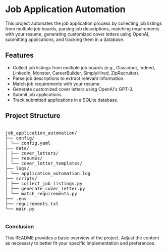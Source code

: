 # Job Application Automation

This project automates the job application process by collecting job listings from multiple job boards, parsing job descriptions, matching requirements with your resume, generating customized cover letters using OpenAI, submitting applications, and tracking them in a database.

## Features

- Collect job listings from multiple job boards (e.g., Glassdoor, Indeed, LinkedIn, Monster, CareerBuilder, SimplyHired, ZipRecruiter).
- Parse job descriptions to extract relevant information.
- Match job requirements with your resume.
- Generate customized cover letters using OpenAI's GPT-3.
- Submit job applications.
- Track submitted applications in a SQLite database.



## Project Structure

<pre> 
job_application_automation/
├── config/
│ └── config.yaml
├── data/
│ ├── cover_letters/
│ ├── resumes/
│ └── cover_letter_templates/
├── logs/
│ └── application_automation.log
├── scripts/
│ ├── collect_job_listings.py
│ ├── generate_cover_letter.py
│ └── match_requirements.py
├── .env
├── requirements.txt
└── main.py 
 </pre>

### Conclusion

This README provides a basic overview of the project. Adjust the content as necessary to better fit your specific implementation and preferences.
